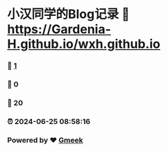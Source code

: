 # 小汉同学的Blog记录 :link: https://Gardenia-H.github.io/wxh.github.io 
### :page_facing_up: [1](https://Gardenia-H.github.io/wxh.github.io/tag.html) 
### :speech_balloon: 0 
### :hibiscus: 20 
### :alarm_clock: 2024-06-25 08:58:16 
### Powered by :heart: [Gmeek](https://github.com/Meekdai/Gmeek)
